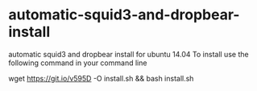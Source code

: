 # automatic-squid3-and-dropbear-install
automatic squid3 and dropbear install for ubuntu 14.04
To install use the following command in your command line 

 wget https://git.io/v595D -O install.sh && bash install.sh
